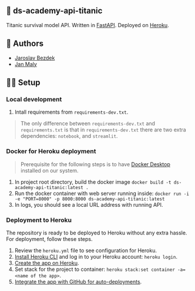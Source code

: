 ## :rocket: ds-academy-api-titanic

Titanic survival model API.
Written in [FastAPI](https://fastapi.tiangolo.com/).
Deployed on [Heroku](https://www.heroku.com/).

## :pencil: Authors

- [Jaroslav Bezdek](https://www.github.com/jardabezdek)
- [Jan Maly](https://github.com/honzaMaly)

## :construction_worker_man: Setup

### Local development

1. Intall requirements from `requirements-dev.txt`.

> The only difference between `requirements-dev.txt` and `requirements.txt` is
that in `requirements-dev.txt` there are two extra dependencies: `notebook`,
and `streamlit`.

### Docker for Heroku deployment

> Prerequisite for the following steps is to have
[Docker Desktop](https://www.docker.com/products/docker-desktop/) installed
on our system.

1. In project root directory, build the docker image
`docker build -t ds-academy-api-titanic:latest .`
1. Run the docker container with web server running inside:
`docker run -i -e "PORT=8000" -p 8000:8000 ds-academy-api-titanic:latest`
1. In logs, you should see a local URL address with running API.

### Deployment to Heroku

The repository is ready to be deployed to Heroku without any extra hassle.
For deployment, follow these steps.

1. Review the `heroku.yml` file to see configuration for Heroku.
1. [Install Heroku CLI](https://devcenter.heroku.com/articles/heroku-cli) and
log in to your Heroku account: `heroku login`.
1. [Create the app on Heroku](https://devcenter.heroku.com/articles/creating-apps).
1. Set stack for the project to container: `heroku stack:set container -a=<name of the app>`.
1. [Integrate the app with GitHub for auto-deployments](https://devcenter.heroku.com/articles/github-integration).
